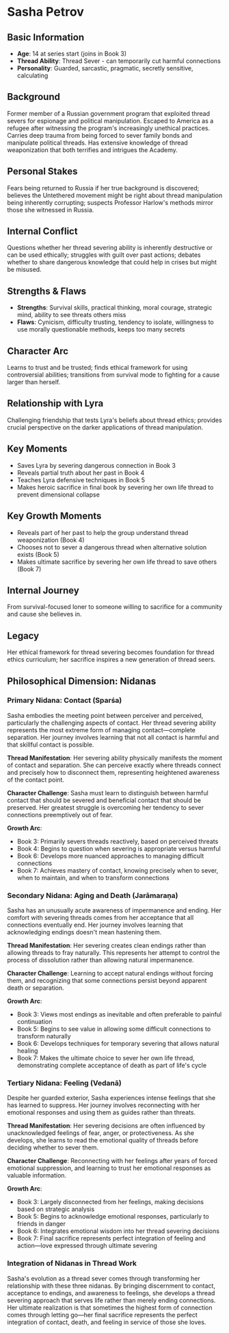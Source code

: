 # Sasha Petrov

## Basic Information
- **Age**: 14 at series start (joins in Book 3)
- **Thread Ability**: Thread Sever - can temporarily cut harmful connections
- **Personality**: Guarded, sarcastic, pragmatic, secretly sensitive, calculating

## Background
Former member of a Russian government program that exploited thread severs for espionage and political manipulation. Escaped to America as a refugee after witnessing the program's increasingly unethical practices. Carries deep trauma from being forced to sever family bonds and manipulate political threads. Has extensive knowledge of thread weaponization that both terrifies and intrigues the Academy.

## Personal Stakes
Fears being returned to Russia if her true background is discovered; believes the Untethered movement might be right about thread manipulation being inherently corrupting; suspects Professor Harlow's methods mirror those she witnessed in Russia.

## Internal Conflict
Questions whether her thread severing ability is inherently destructive or can be used ethically; struggles with guilt over past actions; debates whether to share dangerous knowledge that could help in crises but might be misused.

## Strengths & Flaws
- **Strengths**: Survival skills, practical thinking, moral courage, strategic mind, ability to see threats others miss
- **Flaws**: Cynicism, difficulty trusting, tendency to isolate, willingness to use morally questionable methods, keeps too many secrets

## Character Arc
Learns to trust and be trusted; finds ethical framework for using controversial abilities; transitions from survival mode to fighting for a cause larger than herself.

## Relationship with Lyra
Challenging friendship that tests Lyra's beliefs about thread ethics; provides crucial perspective on the darker applications of thread manipulation.

## Key Moments
- Saves Lyra by severing dangerous connection in Book 3
- Reveals partial truth about her past in Book 4
- Teaches Lyra defensive techniques in Book 5
- Makes heroic sacrifice in final book by severing her own life thread to prevent dimensional collapse

## Key Growth Moments
- Reveals part of her past to help the group understand thread weaponization (Book 4)
- Chooses not to sever a dangerous thread when alternative solution exists (Book 5)
- Makes ultimate sacrifice by severing her own life thread to save others (Book 7)

## Internal Journey
From survival-focused loner to someone willing to sacrifice for a community and cause she believes in.

## Legacy
Her ethical framework for thread severing becomes foundation for thread ethics curriculum; her sacrifice inspires a new generation of thread seers.

## Philosophical Dimension: Nidanas

### Primary Nidana: Contact (Sparśa)
Sasha embodies the meeting point between perceiver and perceived, particularly the challenging aspects of contact. Her thread severing ability represents the most extreme form of managing contact—complete separation. Her journey involves learning that not all contact is harmful and that skillful contact is possible.

**Thread Manifestation**: Her severing ability physically manifests the moment of contact and separation. She can perceive exactly where threads connect and precisely how to disconnect them, representing heightened awareness of the contact point.

**Character Challenge**: Sasha must learn to distinguish between harmful contact that should be severed and beneficial contact that should be preserved. Her greatest struggle is overcoming her tendency to sever connections preemptively out of fear.

**Growth Arc**: 
- Book 3: Primarily severs threads reactively, based on perceived threats
- Book 4: Begins to question when severing is appropriate versus harmful
- Book 6: Develops more nuanced approaches to managing difficult connections
- Book 7: Achieves mastery of contact, knowing precisely when to sever, when to maintain, and when to transform connections

### Secondary Nidana: Aging and Death (Jarāmaraṇa)
Sasha has an unusually acute awareness of impermanence and ending. Her comfort with severing threads comes from her acceptance that all connections eventually end. Her journey involves learning that acknowledging endings doesn't mean hastening them.

**Thread Manifestation**: Her severing creates clean endings rather than allowing threads to fray naturally. This represents her attempt to control the process of dissolution rather than allowing natural impermanence.

**Character Challenge**: Learning to accept natural endings without forcing them, and recognizing that some connections persist beyond apparent death or separation.

**Growth Arc**:
- Book 3: Views most endings as inevitable and often preferable to painful continuation
- Book 5: Begins to see value in allowing some difficult connections to transform naturally
- Book 6: Develops techniques for temporary severing that allows natural healing
- Book 7: Makes the ultimate choice to sever her own life thread, demonstrating complete acceptance of death as part of life's cycle

### Tertiary Nidana: Feeling (Vedanā)
Despite her guarded exterior, Sasha experiences intense feelings that she has learned to suppress. Her journey involves reconnecting with her emotional responses and using them as guides rather than threats.

**Thread Manifestation**: Her severing decisions are often influenced by unacknowledged feelings of fear, anger, or protectiveness. As she develops, she learns to read the emotional quality of threads before deciding whether to sever them.

**Character Challenge**: Reconnecting with her feelings after years of forced emotional suppression, and learning to trust her emotional responses as valuable information.

**Growth Arc**:
- Book 3: Largely disconnected from her feelings, making decisions based on strategic analysis
- Book 5: Begins to acknowledge emotional responses, particularly to friends in danger
- Book 6: Integrates emotional wisdom into her thread severing decisions
- Book 7: Final sacrifice represents perfect integration of feeling and action—love expressed through ultimate severing

### Integration of Nidanas in Thread Work
Sasha's evolution as a thread sever comes through transforming her relationship with these three nidanas. By bringing discernment to contact, acceptance to endings, and awareness to feelings, she develops a thread severing approach that serves life rather than merely ending connections. Her ultimate realization is that sometimes the highest form of connection comes through letting go—her final sacrifice represents the perfect integration of contact, death, and feeling in service of those she loves.
